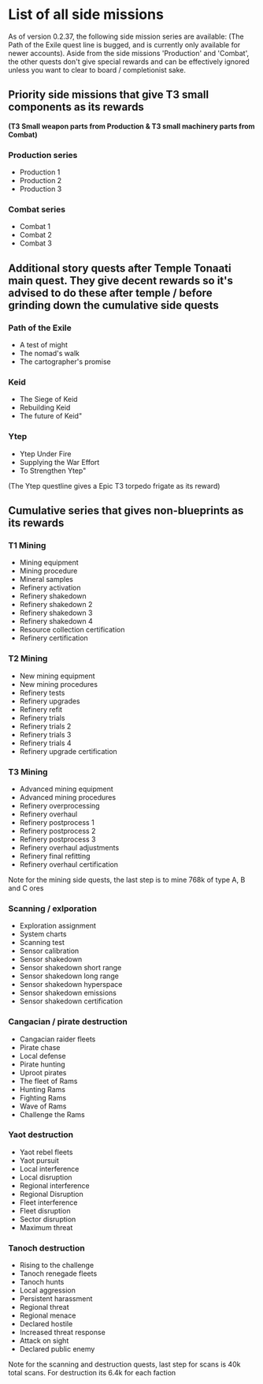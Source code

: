 # List of all side missions

As of version 0.2.37, the following side mission series are available: (The Path of the Exile quest line is bugged, and is currently only available for newer accounts). Aside from the side missions 'Production' and 'Combat', the other quests don't give special rewards and can be effectively ignored unless you want to clear to board / completionist sake.

## Priority side missions that give T3 small components as its rewards
**(T3 Small weapon parts from Production & T3 small machinery parts from Combat)**

### Production series
- Production 1
- Production 2
- Production 3
 
### Combat series
- Combat 1
- Combat 2
- Combat 3


## Additional story quests after Temple Tonaati main quest. They give decent rewards so it's advised to do these after temple / before grinding down the cumulative side quests

### Path of the Exile
- A test of might
- The nomad's walk
- The cartographer's promise

### Keid	
- The Siege of Keid
- Rebuilding Keid
- The future of Keid"

### Ytep	
- Ytep Under Fire
- Supplying the War Effort
- To Strengthen Ytep"

(The Ytep questline gives a Epic T3 torpedo frigate as its reward)	

## Cumulative series that gives non-blueprints as its rewards

### T1 Mining
-  Mining equipment
-  Mining procedure
-  Mineral samples
-  Refinery activation
-  Refinery shakedown
-  Refinery shakedown 2
-  Refinery shakedown 3
-  Refinery shakedown 4
-  Resource collection certification
-  Refinery certification
  
### T2 Mining
- New mining equipment
-  New mining procedures
-  Refinery tests
-  Refinery upgrades
-  Refinery refit
-  Refinery trials
-  Refinery trials 2
-  Refinery trials 3
-  Refinery trials 4
-  Refinery upgrade certification
  
### T3 Mining
- Advanced mining equipment 
- Advanced mining procedures
- Refinery overprocessing 
- Refinery overhaul 
- Refinery postprocess 1
- Refinery postprocess 2
- Refinery postprocess 3
- Refinery overhaul adjustments
- Refinery final refitting
- Refinery overhaul certification
 
Note for the mining side quests, the last step is to mine 768k of type A, B and C ores

### Scanning / exlporation
- Exploration assignment
- System charts
- Scanning test
- Sensor calibration
- Sensor shakedown
- Sensor shakedown short range
- Sensor shakedown long range
- Sensor shakedown hyperspace
- Sensor shakedown emissions
- Sensor shakedown certification

### Cangacian / pirate destruction
- Cangacian raider fleets
- Pirate chase
- Local defense
- Pirate hunting
- Uproot pirates
- The fleet of Rams
- Hunting Rams
- Fighting Rams
- Wave of Rams
- Challenge the Rams

### Yaot destruction
- Yaot rebel fleets
- Yaot pursuit
- Local interference
- Local disruption
- Regional interference
- Regional Disruption
- Fleet interference
- Fleet disruption
- Sector disruption
- Maximum threat

### Tanoch destruction
- Rising to the challenge
- Tanoch renegade fleets
- Tanoch hunts
- Local aggression
- Persistent harassment
- Regional threat
- Regional menace
- Declared hostile
- Increased threat response
- Attack on sight
- Declared public enemy

Note for the scanning and destruction quests, last step for scans is 40k total scans. For destruction its 6.4k for each faction
